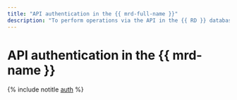 ```yaml
---
title: "API authentication in the {{ mrd-full-name }}"
description: "To perform operations via the API in the {{ RD }} database management service - {{ mrd-full-name }}, you need to obtain an IAM token for your account."
---
```


# API authentication in the {{ mrd-name }}

{% include notitle [auth](../../_includes/authentication.md) %}